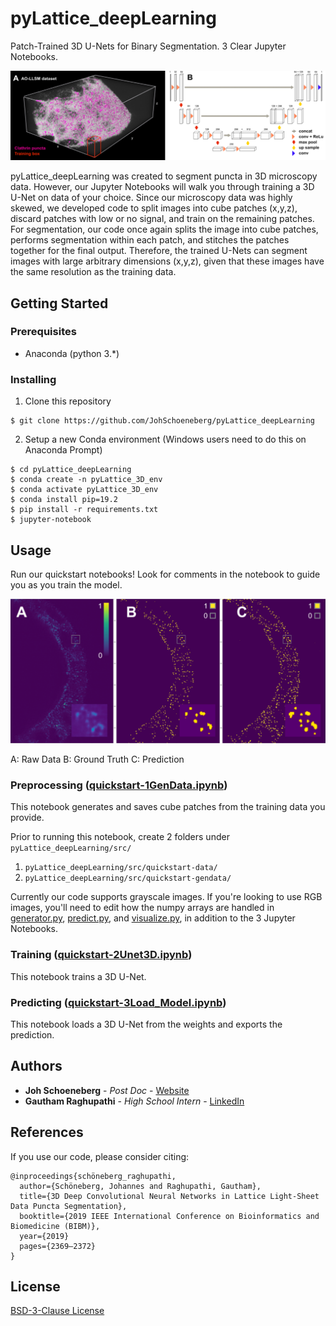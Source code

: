 # pyLattice_deepLearning

Patch-Trained 3D U-Nets for Binary Segmentation. 3 Clear Jupyter Notebooks.

![](images/u-net_architecture.png)

pyLattice_deepLearning was created to segment puncta in 3D microscopy data. However, our Jupyter Notebooks will walk you through training a 3D U-Net on data of your choice. Since our microscopy data was highly skewed, we developed code to split images into cube patches (x,y,z), discard patches with low or no signal, and train on the remaining patches. For segmentation, our code once again splits the image into cube patches, performs segmentation within each patch, and stitches the patches together for the final output. Therefore, the trained U-Nets can segment images with large arbitrary dimensions (x,y,z), given that these images have the same resolution as the training data.  

## Getting Started

### Prerequisites
* Anaconda (python 3.*)

### Installing

1. Clone this repository
```
$ git clone https://github.com/JohSchoeneberg/pyLattice_deepLearning
```
2. Setup a new Conda environment (Windows users need to do this on Anaconda Prompt)
```
$ cd pyLattice_deepLearning
$ conda create -n pyLattice_3D_env
$ conda activate pyLattice_3D_env
$ conda install pip=19.2
$ pip install -r requirements.txt
$ jupyter-notebook
```

## Usage

Run our quickstart notebooks! Look for comments in the notebook to guide you as you train the model.

![](images/raw_mask_prediction.png)

A: Raw Data B: Ground Truth C: Prediction

### Preprocessing ([quickstart-1GenData.ipynb](https://github.com/JohSchoeneberg/pyLattice_deepLearning/blob/master/src/quickstart-1GenData.ipynb))

This notebook generates and saves cube patches from the training data you provide.

Prior to running this notebook, create 2 folders under ```pyLattice_deepLearning/src/```
1. ```pyLattice_deepLearning/src/quickstart-data/```
2. ```pyLattice_deepLearning/src/quickstart-gendata/```

Currently our code supports grayscale images. If you're looking to use RGB images, you'll need to edit how the numpy arrays are handled in [generator.py](https://github.com/JohSchoeneberg/pyLattice_deepLearning/blob/master/src/generator.py), [predict.py](https://github.com/JohSchoeneberg/pyLattice_deepLearning/blob/master/src/predict.py), and [visualize.py](https://github.com/JohSchoeneberg/pyLattice_deepLearning/blob/master/src/visualize.py), in addition to the 3 Jupyter Notebooks.

### Training ([quickstart-2Unet3D.ipynb](https://github.com/JohSchoeneberg/pyLattice_deepLearning/blob/master/src/quickstart-2Unet3D.ipynb))

This notebook trains a 3D U-Net.

### Predicting ([quickstart-3Load_Model.ipynb](https://github.com/JohSchoeneberg/pyLattice_deepLearning/blob/master/src/quickstart-3Load_Model.ipynb))

This notebook loads a 3D U-Net from the weights and exports the prediction.

## Authors

* **Joh Schoeneberg** - *Post Doc* - [Website](https://www.schoeneberglab.org)
* **Gautham Raghupathi** - *High School Intern* - [LinkedIn](https://www.linkedin.com/in/gurugautham/)
  
## References
If you use our code, please consider citing: 
```
@inproceedings{schöneberg_raghupathi,
  author={Schöneberg, Johannes and Raghupathi, Gautham},
  title={3D Deep Convolutional Neural Networks in Lattice Light-Sheet Data Puncta Segmentation},
  booktitle={2019 IEEE International Conference on Bioinformatics and Biomedicine (BIBM)},
  year={2019}
  pages={2369–2372}
}
```

## License
[BSD-3-Clause License](https://github.com/JohSchoeneberg/pyLattice_deepLearning/blob/master/LICENSE)